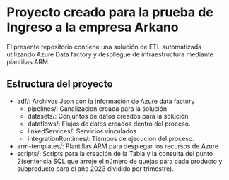# Proyecto creado para la prueba de Ingreso a la empresa Arkano
El presente repositorio contiene una solución de ETL automatizada utilizando Azure Data factory y despliegue de infraestructura mediante plantillas ARM.
## Estructura del proyecto
- adf/: Archivos Json con la información de Azure data factory
    - pipelines/: Canalizacion creada para la solución
    - datasets/: Conjuntos de datos creados para la solución
    - dataflows/: Flujos de datos creados dentro del proceso.
    - linkedServices/: Servicios vinculados
    - integrationRuntimes/: Tiempos de ejecución del proceso.    
- arm-templates/: Plantillas ARM para desplegar los recursos de Azure
- scripts/: Scripts para la creación de la Tabla y la consulta del punto 2(sentencia SQL que arroje el número de quejas para cada producto y subproducto para el año 2023 dividido por trimestre).

##
